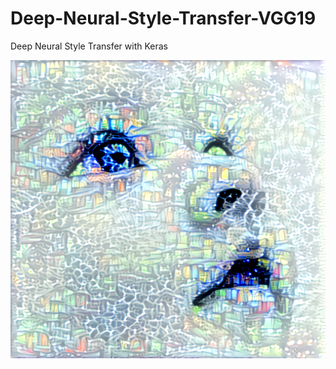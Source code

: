 # Deep-Neural-Style-Transfer-VGG19
Deep Neural Style Transfer with Keras

![Screenshot](results/my_result.png)
